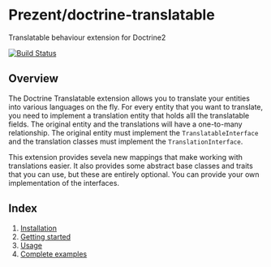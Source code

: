 Prezent/doctrine-translatable
=============================

Translatable behaviour extension for Doctrine2

[![Build Status](https://travis-ci.org/Prezent/doctrine-translatable.png?branch=master)](https://travis-ci.org/Prezent/doctrine-translatable)

Overview
--------

The Doctrine Translatable extension allows you to translate your entities into various languages
on the fly. For every entity that you want to translate, you need to implement a translation entity that holds
alll the translatable fields. The original entity and the translations will have a one-to-many relationship.
The original entity must implement the `TranslatableInterface` and the translation classes must
implement the `TranslationInterface`.

This extension provides sevela new mappings that make working with translations easier. It also provides some
abstract base classes and traits that you can use, but these are entirely optional. You can provide your
own implementation of the interfaces.

Index
-----

1. [Installation](installation.md)
2. [Getting started](getting-started.md)
3. [Usage](usage.md)
4. [Complete examples](examples.md)
